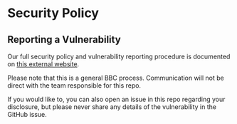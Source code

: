 # Security Policy

## Reporting a Vulnerability

Our full security policy and vulnerability reporting procedure is documented on [this external website](https://www.bbc.com/backstage/security-disclosure-policy/#reportingavulnerability).

Please note that this is a general BBC process. Communication will not be direct with the team responsible for this repo.

If you would like to, you can also open an issue in this repo regarding your disclosure, but please never share any details of the vulnerability in the GitHub issue.
